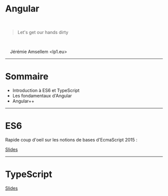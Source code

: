 # Angular
&nbsp;
&nbsp;
&nbsp;
&nbsp;

> Let's get our hands dirty
> 
&nbsp;
&nbsp;

&nbsp;
&nbsp;
Jérémie Amsellem <lp1.eu>

---
# Sommaire

- Introduction à ES6 et TypeScript
- Les fondamentaux d'Angular
- Angular++

--- 
# ES6

Rapide coup d'oeil sur les notions de bases d'EcmaScript 2015 :

[Slides](https://drive.google.com/open?id=1WBHp7dRScbpuNBUiIB9PLSMfG5Ja8mQlV0WCYP2RNac)

---

# TypeScript

[Slides](https://docs.google.com/presentation/d/1pC2VYpch1nEeudm3mrYScI48_WMAGGoQem-RnsEqoSY/edit?usp=sharing)